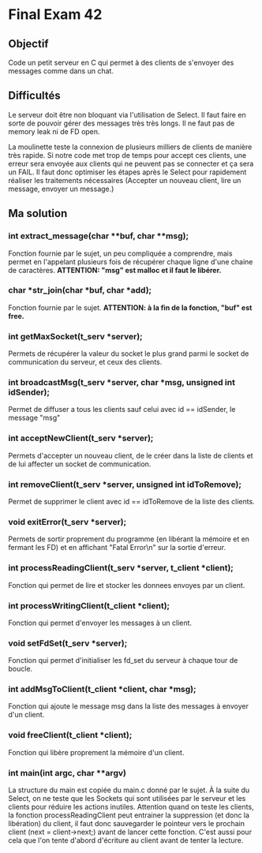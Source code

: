 # Final Exam 42

## Objectif
Code un petit serveur en C qui permet à des clients de s'envoyer des messages comme dans un chat. 

## Difficultés 
Le serveur doit être non bloquant via l'utilisation de Select. Il faut faire en sorte de pouvoir gérer des messages très très longs. 
Il ne faut pas de memory leak ni de FD open. 

La moulinette teste la connexion de plusieurs milliers de clients de manière très rapide. Si notre code met trop de temps pour accept ces clients, une erreur sera envoyée aux clients qui ne peuvent pas se connecter et ça sera un FAIL. 
Il faut donc optimiser les étapes après le Select pour rapidement réaliser les traitements nécessaires (Accepter un nouveau client, lire un message, envoyer un message.)

## Ma solution

### int extract_message(char **buf, char **msg);

Fonction fournie par le sujet, un peu compliquée a comprendre, mais permet en l'appelant plusieurs fois de récupérer chaque ligne d'une chaine de caractères. **ATTENTION: "msg" est malloc et il faut le libérer.** 

### char *str_join(char *buf, char *add);

Fonction fournie par le sujet. **ATTENTION: à la fin de la fonction, "buf" est free.** 

### int getMaxSocket(t_serv *server);

Permets de récupérer la valeur du socket le plus grand parmi le socket de communication du serveur, et ceux des clients. 

### int broadcastMsg(t_serv *server, char *msg, unsigned int idSender);

Permet de diffuser a tous les clients sauf celui avec id == idSender, le message "msg"

### int acceptNewClient(t_serv *server);

Permets d'accepter un nouveau client, de le créer dans la liste de clients et de lui affecter un socket de communication.

### int removeClient(t_serv *server, unsigned int idToRemove);

Permet de supprimer le client avec id == idToRemove de la liste des clients.

### void exitError(t_serv *server);

Permets de sortir proprement du programme (en libérant la mémoire et en fermant les FD) et en affichant "Fatal Error\n" sur la sortie d'erreur. 

### int processReadingClient(t_serv *server, t_client *client);

Fonction qui permet de lire et stocker les donnees envoyes par un client. 

### int processWritingClient(t_client *client);

Fonction qui permet d'envoyer les messages à un client. 

### void setFdSet(t_serv *server);

Fonction qui permet d'initialiser les fd_set du serveur à chaque tour de boucle. 

### int addMsgToClient(t_client *client, char *msg);

Fonction qui ajoute le message msg dans la liste des messages à envoyer d'un client.

### void freeClient(t_client *client);

Fonction qui libère proprement la mémoire d'un client. 

### int main(int argc, char **argv)

La structure du main est copiée du main.c donné par le sujet. À la suite du Select, on ne teste que les Sockets qui sont utilisées par le serveur et les clients pour réduire les actions inutiles. 
Attention quand on teste les clients, la fonction processReadingClient peut entrainer la suppression (et donc la libération) du client, il faut donc sauvegarder le pointeur vers le prochain client (next = client->next;) avant de lancer cette fonction. C'est aussi pour cela que l'on tente d'abord d'écriture au client avant de tenter la lecture. 